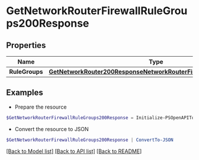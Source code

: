 # GetNetworkRouterFirewallRuleGroups200Response
## Properties

Name | Type | Description | Notes
------------ | ------------- | ------------- | -------------
**RuleGroups** | [**GetNetworkRouter200ResponseNetworkRouterFirewallRuleGroupsInner[]**](GetNetworkRouter200ResponseNetworkRouterFirewallRuleGroupsInner.md) |  | [optional] 

## Examples

- Prepare the resource
```powershell
$GetNetworkRouterFirewallRuleGroups200Response = Initialize-PSOpenAPIToolsGetNetworkRouterFirewallRuleGroups200Response  -RuleGroups null
```

- Convert the resource to JSON
```powershell
$GetNetworkRouterFirewallRuleGroups200Response | ConvertTo-JSON
```

[[Back to Model list]](../README.md#documentation-for-models) [[Back to API list]](../README.md#documentation-for-api-endpoints) [[Back to README]](../README.md)

